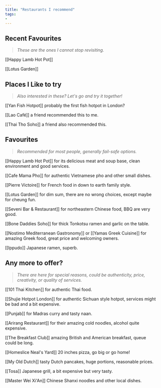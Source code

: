 ```yaml
---
title: "Restaurants I recommend"
tags: 
- 
---
```


## Recent Favourites
> *These are the ones I cannot stop revisiting.*

[[Happy Lamb Hot Pot]]

[[Lotus Garden]]


## Places I Like to try
> *Also interested in these? Let's go and try it together!*

[[Yan Fish Hotpot]] probably the first fish hotpot in London?

[[Lao Café]] a friend recommended this to me.

[[Thai Tho Soho]] a friend also recommended this.


## Favourites 
> *Recommended for most people, generally fail-safe options.*

[[Happy Lamb Hot Pot]] for its delicious meat and soup base, clean environment and good services.

[[Cafe Mama Pho]] for authentic Vietnamese pho and other small dishes.

[[Pierre Victoire]] for French food in down to earth family style.

[[Lotus Garden]] for dim sum, there are no wrong choices, except maybe for cheung fun.

[[Seveni Bar & Restaurant]] for northeastern Chinese food, BBQ are very good.

[[Bone Daddies Soho]] for thick Tonkotsu ramen and garlic on the table.

[[Nostimo Mediterranean Gastronomy]] or [[Yamas Greek Cuisine]] for amazing Greek food, great price and welcoming owners.

[[Ippudo]] Japanese ramen, superb.


## Any more to offer?
> *There are here for special reasons, could be authenticity, price, creativity, or quality of services.*

[[101 Thai Kitchen]] for authentic Thai food.

[[Shujie Hotpot London]] for authentic Sichuan style hotpot, services might be bad and a bit expensive.

[[Punjab]] for Madras curry and tasty naan.

[[Arirang Restaurant]] for their amazing cold noodles, alcohol quite expensive.

[[The Breakfast Club]] amazing British and American breakfast, queue could be long.

[[Homeslice Neal's Yard]] 20 inches pizza, go big or go home!

[[My Old Dutch]] tasty Dutch pancakes, huge portions, reasonable prices.

[[Tosa]] Japanese grill, a bit expensive but very tasty.

[[Master Wei Xi'An]] Chinese Shanxi noodles and other local dishes.

